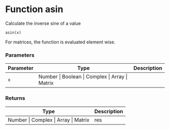 # Function asin

Calculate the inverse sine of a value

    asin(x)

For matrices, the function is evaluated element wise.


### Parameters

Parameter | Type | Description
--------- | ---- | -----------
`x` | Number &#124; Boolean &#124; Complex &#124; Array &#124; Matrix | 

### Returns

Type | Description
---- | -----------
Number &#124; Complex &#124; Array &#124; Matrix | res




<!-- Note: This file is automatically generated from source code comments. Changes made in this file will be overridden. -->

